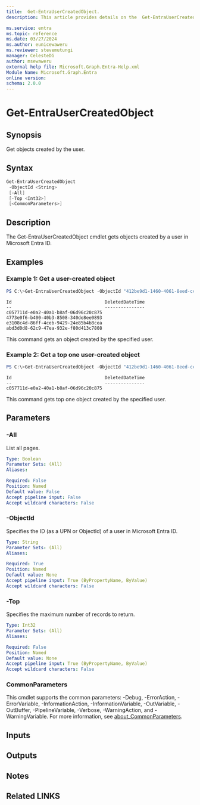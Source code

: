 ```yaml
---
title:  Get-EntraUserCreatedObject.
description: This article provides details on the  Get-EntraUserCreatedObject Command.

ms.service: entra
ms.topic: reference
ms.date: 03/27/2024
ms.author: eunicewaweru
ms.reviewer: stevemutungi
manager: CelesteDG
author: msewaweru
external help file: Microsoft.Graph.Entra-Help.xml
Module Name: Microsoft.Graph.Entra
online version:
schema: 2.0.0
---
```


# Get-EntraUserCreatedObject

## Synopsis
Get objects created by the user.

## Syntax

```powershell
Get-EntraUserCreatedObject 
 -ObjectId <String> 
 [-All] 
 [-Top <Int32>] 
 [<CommonParameters>]
```

## Description
The Get-EntraUserCreatedObject cmdlet gets objects created by a user in Microsoft Entra ID.

## Examples

### Example 1: Get a user-created object
```powershell
PS C:\>Get-EntraUserCreatedObject -ObjectId "412be9d1-1460-4061-8eed-cca203fcb215"
```
```output
Id                                   DeletedDateTime
--                                   ---------------
c057711d-e0a2-40a1-b8af-06d96c20c875
4773e0f6-b400-40b3-8508-340de8ee0893
e3108c4d-86ff-4ceb-9429-24e85b4b8cea
abd3d0d8-62c9-47ea-932e-f80d413c7808
```
This command gets an object created by the specified user.

### Example 2: Get a top one user-created object
```powershell
PS C:\>Get-EntraUserCreatedObject -ObjectId "412be9d1-1460-4061-8eed-cca203fcb215" -Top 1
```
```output
Id                                   DeletedDateTime
--                                   ---------------
c057711d-e0a2-40a1-b8af-06d96c20c875
```
This command gets top one object created by the specified user.

## Parameters

### -All
List all pages.

```yaml
Type: Boolean
Parameter Sets: (All)
Aliases:

Required: False
Position: Named
Default value: False
Accept pipeline input: False
Accept wildcard characters: False
```

### -ObjectId
Specifies the ID (as a UPN or ObjectId) of a user in Microsoft Entra ID.

```yaml
Type: String
Parameter Sets: (All)
Aliases:

Required: True
Position: Named
Default value: None
Accept pipeline input: True (ByPropertyName, ByValue)
Accept wildcard characters: False
```

### -Top
Specifies the maximum number of records to return.

```yaml
Type: Int32
Parameter Sets: (All)
Aliases:

Required: False
Position: Named
Default value: None
Accept pipeline input: True (ByPropertyName, ByValue)
Accept wildcard characters: False
```

### CommonParameters
This cmdlet supports the common parameters: -Debug, -ErrorAction, -ErrorVariable, -InformationAction, -InformationVariable, -OutVariable, -OutBuffer, -PipelineVariable, -Verbose, -WarningAction, and -WarningVariable. For more information, see [about_CommonParameters](https://go.microsoft.com/fwlink/?LinkID=113216).

## Inputs

## Outputs

## Notes

## Related LINKS